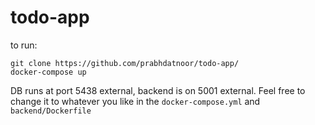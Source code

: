 # todo-app

to run:

```
git clone https://github.com/prabhdatnoor/todo-app/
docker-compose up
```

DB runs at port 5438 external, backend is on 5001 external. Feel free to change it to whatever you like in the `docker-compose.yml` and `backend/Dockerfile `
